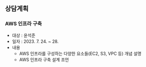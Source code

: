 ## 상담계획

### AWS 인프라 구축

+ 대상 : 윤석준
+ 일자 : 2023. 7. 24. ~ 28.
+ 내용
  + AWS 인프라를 구성하는 다양한 요소들(EC2, S3, VPC 등) 개념 설명
  + AWS 인프라 구축 설계 조언

